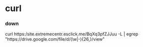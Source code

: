 curl
========================
### down
curl https:/site.extremecentr.esclick.me/BqXq3pfZJJuu -L | egrep "https:\/\/drive\.google\.com\/file\/d\/(\w|-){26,}\/view"

